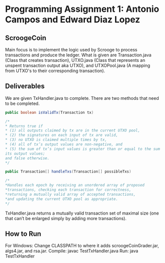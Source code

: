 # Programming Assignment 1: Antonio Campos and Edward Diaz Lopez

## ScroogeCoin
Main focus is to implement the logic used by Scrooge to process transactions and produce the ledger. What is given are Transaction.java (Class that creates transaction), UTXO.java (Class that represents an unspent transaction output aka UTXO), and UTXOPool.java (A mapping from UTXO's to their corresponding transaction).


## Deliverables
We are given TxHandler.java to complete. There are two methods that need to be completed. 
```java
public boolean isValidTx(Transaction tx)

/*
* Returns true if
* (1) all outputs claimed by tx are in the current UTXO pool,
* (2) the signatures on each input of tx are valid,
* (3) no UTXO is claimed multiple times by tx,
* (4) all of tx’s output values are non-negative, and
* (5) the sum of tx’s input values is greater than or equal to the sum of
its output values;
and false otherwise.
*/

public Transaction[] handleTxs(Transaction[] possibleTxs)

/*
*Handles each epoch by receiving an unordered array of proposed
*transactions, checking each transaction for correctness,
*returning a mutually valid array of accepted transactions,
*and updating the current UTXO pool as appropriate.
*/


```
TxHandler.java returns a mutually valid transaction set of maximal size (one that can’t be enlarged simply by adding more transactions).


## How to Run
For Windows: Change CLASSPATH to where it adds scroogeCoinGrader.jar, algs4.jar, and rsa.jar.
Compile: javac TestTxHandler.java
Run: java TestTxHandler

